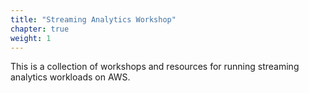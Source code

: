 ```yaml
---
title: "Streaming Analytics Workshop"
chapter: true
weight: 1
---
```


This is a collection of workshops and resources for running streaming analytics workloads on AWS.
